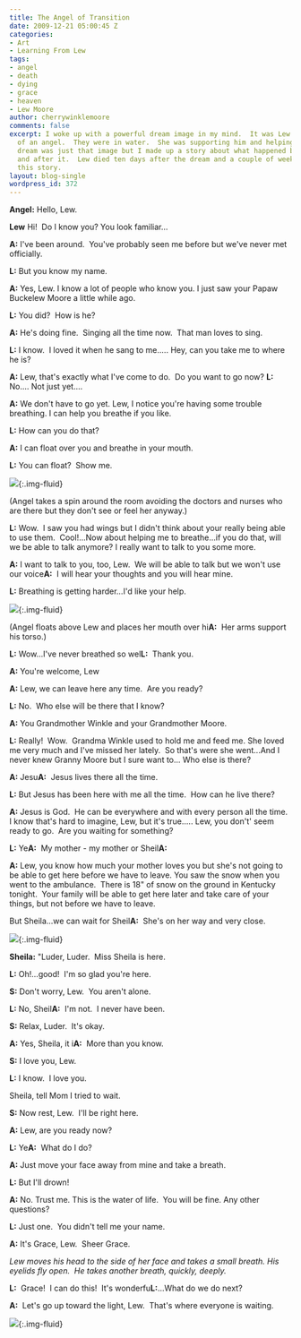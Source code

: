 ```yaml
---
title: The Angel of Transition
date: 2009-12-21 05:00:45 Z
categories:
- Art
- Learning From Lew
tags:
- angel
- death
- dying
- grace
- heaven
- Lew Moore
author: cherrywinklemoore
comments: false
excerpt: I woke up with a powerful dream image in my mind.  It was Lew in the arms
  of an angel.  They were in water.  She was supporting him and helping him to breathe.  The
  dream was just that image but I made up a story about what happened before the picture
  and after it.  Lew died ten days after the dream and a couple of weeks later I wrote
  this story.
layout: blog-single
wordpress_id: 372
---
```


**Angel:** Hello, Lew.

**Lew** Hi!  Do I know you? You look familiar...

**A:** I've been around.  You've probably seen me before but we've
never met officially.

**L:** But you know my name.

**A:** Yes, Lew. I know a lot of people who know you.
I just saw your Papaw Buckelew Moore a little while ago.

**L:** You did?  How is he?

**A:** He's doing fine.  Singing all the time now.  That man loves to sing.

**L:** I know.  I loved it when he sang to me.....
Hey, can you take me to where he is?

**A:** Lew, that's exactly what I've come to do.  Do you want to go now?
**L:** No.... Not just yet....

**A:** We don't have to go yet.
Lew, I notice you're having some trouble breathing.
I can help you breathe if you like.

**L:** How can you do that?

**A:** I can float over you and breathe in your mouth.

**L:** You can float?  Show me.


![](/uploads/sketch-angel-in-flight.jpg){:.img-fluid}

(Angel takes a spin around the room avoiding the doctors and nurses who are there but they don't see or feel her anyway.)

**L:** Wow.  I saw you had wings but I didn't think about your
really being able to use them.  Cool!...Now about helping me
to breathe...if you do that, will we be able to talk anymore?
I really want to talk to you some more.

**A:** I want to talk to you, too, Lew.  We will be able to talk but
we won't use our voice**A:**  I will hear your thoughts and
you will hear mine.

**L:** Breathing is getting harder...I'd like your help.


![](/uploads/painting-angel-lifting-lew.jpg){:.img-fluid}

(Angel floats above Lew and places her mouth over hi**A:**  Her arms support his torso.)

**L:** Wow...I've never breathed so wel**L:**  Thank you.

**A:** You're welcome, Lew

**A:** Lew, we can leave here any time.  Are you ready?

**L:** No.  Who else will be there that I know?

**A:** You Grandmother Winkle and your Grandmother Moore.

**L:** Really!  Wow.  Grandma Winkle used to hold me and feed me.
She loved me very much and I've missed her lately.  So that's were
she went...And I never knew Granny Moore but I sure want to...
Who else is there?

**A:** Jesu**A:**  Jesus lives there all the time.

**L:** But Jesus has been here with me all the time.  How can he live there?

**A:** Jesus is God.  He can be everywhere and with every person all the
time.  I know that's hard to imagine, Lew, but it's true.....
Lew, you don't' seem ready to go.  Are you waiting for something?

**L:** Ye**A:**  My mother - my mother or Sheil**A:**

**A:** Lew, you know how much your mother loves you
but she's not going to be able to get here before we have to leave.
You saw the snow when you went to the ambulance.  There is 18" of
snow on the ground in Kentucky tonight.  Your family will be able to
get here later and take care of your things, but not before we have to
leave.

But Sheila...we can wait for Sheil**A:**  She's on her way and very close.


![](/uploads/sketch-bedside-comfort.jpg){:.img-fluid}

**Sheila:** "Luder, Luder.  Miss Sheila is here.

**L:** Oh!...good!  I'm so glad you're here.

**S:** Don't worry, Lew.  You aren't alone.

**L:** No, Sheil**A:**  I'm not.  I never have been.

**S:** Relax, Luder.  It's okay.

**A:** Yes, Sheila, it i**A:**  More than you know.

**S:** I love you, Lew.

**L:** I know.  I love you.

Sheila, tell Mom I tried to wait.

**S:** Now rest, Lew.  I'll be right here.

**A:** Lew, are you ready now?

**L:** Ye**A:**  What do I do?

**A:** Just move your face away from mine and take a breath.

**L:** But I'll drown!

**A:** No. Trust me. This is the water of life.  You will be fine.
Any other questions?

**L:** Just one.  You didn't tell me your name.

**A:** It's Grace, Lew.  Sheer Grace.

_Lew moves his head to the side of her face and takes a small breath.
His eyelids fly open.  He takes another breath, quickly, deeply._

**L:**  Grace!  I can do this!  It's wonderfu**L:**...What do we do next?

**A:**  Let's go up toward the light, Lew.  That's where everyone is waiting.


![](/uploads/Ressurection1-e1347729949662.jpg){:.img-fluid}

